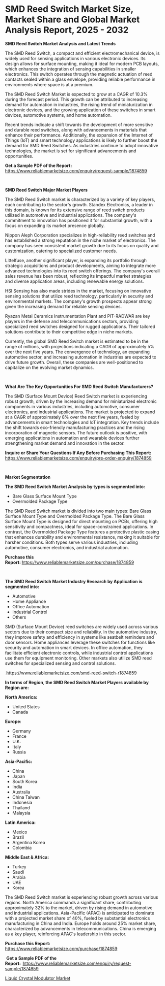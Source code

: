 <p><h1>SMD Reed Switch Market Size, Market Share and Global Market Analysis Report, 2025 - 2032</h1></p><p><strong>SMD Reed Switch Market Analysis and Latest Trends</strong></p>
<p><p>The SMD Reed Switch, a compact and efficient electromechanical device, is widely used for sensing applications in various electronic devices. Its design allows for surface mounting, making it ideal for modern PCB layouts, which enhances the integration of sensing capabilities in smaller electronics. This switch operates through the magnetic actuation of reed contacts sealed within a glass envelope, providing reliable performance in environments where space is at a premium.</p><p>The SMD Reed Switch Market is expected to grow at a CAGR of 10.3% during the forecast period. This growth can be attributed to increasing demand for automation in industries, the rising trend of miniaturization in electronic devices, and the growing application of these switches in smart devices, automotive systems, and home automation. </p><p>Recent trends indicate a shift towards the development of more sensitive and durable reed switches, along with advancements in materials that enhance their performance. Additionally, the expansion of the Internet of Things (IoT) and smart technology applications is likely to further boost the demand for SMD Reed Switches. As industries continue to adopt innovative technologies, the market is set for significant advancements and opportunities.</p></p>
<p><strong>Get a Sample PDF of the Report:&nbsp;</strong> <a href="https://www.reliablemarketsize.com/enquiry/request-sample/1874859?utm_campaign=2297&utm_medium=2&utm_source=Github&utm_content=ia&utm_term=11022025&utm_id=smd-reed-switch">https://www.reliablemarketsize.com/enquiry/request-sample/1874859</a></p>
<p>&nbsp;</p>
<p><strong>SMD Reed Switch Major Market Players</strong></p>
<p><p>The SMD Reed Switch market is characterized by a variety of key players, each contributing to the sector's growth. Standex Electronics, a leader in this domain, is known for its extensive range of reed switch products utilized in automotive and industrial applications. The company's commitment to innovation has positioned it for substantial growth, with a focus on expanding its market presence globally.</p><p>Nippon Aleph Corporation specializes in high-reliability reed switches and has established a strong reputation in the niche market of electronics. The company has seen consistent market growth due to its focus on quality and customization, catering to specialized customer needs.</p><p>Littelfuse, another significant player, is expanding its portfolio through strategic acquisitions and product developments, aiming to integrate more advanced technologies into its reed switch offerings. The company's overall sales revenue has been robust, reflecting its impactful market strategies and diverse application areas, including renewable energy solutions.</p><p>HSI Sensing has also made strides in the market, focusing on innovative sensing solutions that utilize reed technology, particularly in security and environmental markets. The company's growth prospects appear strong given the increasing demand for reliable sensing devices.</p><p>Ryazan Metal Ceramics Instrumentation Plant and PIT-RADWAR are key players in the defense and telecommunications sectors, providing specialized reed switches designed for rugged applications. Their tailored solutions contribute to their competitive edge in niche markets.</p><p>Currently, the global SMD Reed Switch market is estimated to be in the range of millions, with projections indicating a CAGR of approximately 5% over the next five years. The convergence of technology, an expanding automotive sector, and increasing automation in industries are expected to drive future growth. Overall, these companies are well-positioned to capitalize on the evolving market dynamics.</p></p>
<p>&nbsp;</p>
<p><strong>What Are The Key Opportunities For SMD Reed Switch Manufacturers?</strong></p>
<p><p>The SMD (Surface Mount Device) Reed Switch market is experiencing robust growth, driven by the increasing demand for miniaturized electronic components in various industries, including automotive, consumer electronics, and industrial applications. The market is projected to expand at a CAGR of approximately 8% over the next five years, fueled by advancements in smart technologies and IoT integration. Key trends include the shift towards eco-friendly manufacturing practices and the rising incorporation of magnetic sensors. The future outlook is positive, with emerging applications in automation and wearable devices further strengthening market demand and innovation in the sector.</p></p>
<p><strong>Inquire or Share Your Questions If Any Before Purchasing This Report:</strong> <a href="https://www.reliablemarketsize.com/enquiry/pre-order-enquiry/1874859?utm_campaign=2297&utm_medium=2&utm_source=Github&utm_content=ia&utm_term=11022025&utm_id=smd-reed-switch">https://www.reliablemarketsize.com/enquiry/pre-order-enquiry/1874859</a></p>
<p>&nbsp;</p>
<p><strong>Market Segmentation</strong></p>
<p><strong>The SMD Reed Switch Market Analysis by types is segmented into:</strong></p>
<p><ul><li>Bare Glass Surface Mount Type</li><li>Overmolded Package Type</li></ul></p>
<p><p>The SMD Reed Switch market is divided into two main types: Bare Glass Surface Mount Type and Overmolded Package Type. The Bare Glass Surface Mount Type is designed for direct mounting on PCBs, offering high sensitivity and compactness, ideal for space-constrained applications. In contrast, the Overmolded Package Type features a protective plastic casing that enhances durability and environmental resistance, making it suitable for harsher conditions. Both types serve various industries, including automotive, consumer electronics, and industrial automation.</p></p>
<p><strong>Purchase this Report:&nbsp;</strong><a href="https://www.reliablemarketsize.com/purchase/1874859?utm_campaign=2297&utm_medium=2&utm_source=Github&utm_content=ia&utm_term=11022025&utm_id=smd-reed-switch">https://www.reliablemarketsize.com/purchase/1874859</a></p>
<p>&nbsp;</p>
<p><strong>The SMD Reed Switch Market Industry Research by Application is segmented into:</strong></p>
<p><ul><li>Automotive</li><li>Home Appliance</li><li>Office Automation</li><li>Industrial Control</li><li>Others</li></ul></p>
<p><p>SMD (Surface Mount Device) reed switches are widely used across various sectors due to their compact size and reliability. In the automotive industry, they improve safety and efficiency in systems like seatbelt reminders and door sensors. Home appliances leverage these switches for functions like security and automation in smart devices. In office automation, they facilitate efficient electronic controls, while industrial control applications use them for equipment monitoring. Other markets also utilize SMD reed switches for specialized sensing and control solutions.</p></p>
<p><a href="https://www.reliablemarketsize.com/smd-reed-switch-r1874859?utm_campaign=2297&utm_medium=2&utm_source=Github&utm_content=ia&utm_term=11022025&utm_id=smd-reed-switch">&nbsp;https://www.reliablemarketsize.com/smd-reed-switch-r1874859</a></p>
<p><strong>In terms of Region, the SMD Reed Switch Market Players available by Region are:</strong></p>
<p>
    <p> <strong> North America: </strong>
        <ul>
            <li>United States</li>
            <li>Canada</li>
        </ul>
        </p> 
    <p> <strong> Europe: </strong>
        <ul>
            <li>Germany</li>
            <li>France</li>
            <li>U.K.</li>
            <li>Italy</li>
            <li>Russia</li>
        </ul>
        </p> 
    <p> <strong> Asia-Pacific: </strong>
        <ul>
            <li>China</li>
            <li>Japan</li>
            <li>South Korea</li>
            <li>India</li>
            <li>Australia</li>
            <li>China Taiwan</li>
            <li>Indonesia</li>
            <li>Thailand</li>
            <li>Malaysia</li>
        </ul>
        </p> 
    <p> <strong> Latin America: </strong>
        <ul>
            <li>Mexico</li>
            <li>Brazil</li>
            <li>Argentina Korea</li>
            <li>Colombia</li>
        </ul>
        </p> 
    <p> <strong> Middle East & Africa: </strong>
        <ul>
            <li>Turkey</li>
            <li>Saudi</li>
            <li>Arabia</li>
            <li>UAE</li>
            <li>Korea</li>
        </ul>
    </p>
    </p>
<p><p>The SMD Reed Switch market is experiencing robust growth across various regions. North America commands a significant share, contributing approximately 32% to the market, driven by rising demand in automotive and industrial applications. Asia-Pacific (APAC) is anticipated to dominate with a projected market share of 40%, fueled by substantial electronics manufacturing in China and India. Europe holds around 25% market share, characterized by advancements in telecommunications. China is emerging as a key player, reinforcing APAC's leadership in this sector.</p></p>
<p><strong>Purchase this Report: </strong><a href="https://www.reliablemarketsize.com/purchase/1874859?utm_campaign=2297&utm_medium=2&utm_source=Github&utm_content=ia&utm_term=11022025&utm_id=smd-reed-switch">https://www.reliablemarketsize.com/purchase/1874859</a></p>
<p>&nbsp;<strong>Get a Sample PDF of the Report:&nbsp;&nbsp;</strong><a href="https://www.reliablemarketsize.com/enquiry/request-sample/1874859?utm_campaign=2297&utm_medium=2&utm_source=Github&utm_content=ia&utm_term=11022025&utm_id=smd-reed-switch">https://www.reliablemarketsize.com/enquiry/request-sample/1874859</a></p>
<p><strong></strong></p>
<p><p><a href="https://github.com/dierdrecrichton210/Market-Research-Report-List-1/blob/main/liquid-crystal-modulator-market.md?utm_campaign=2297&utm_medium=2&utm_source=Github&utm_content=ia&utm_term=11022025&utm_id=smd-reed-switch">Liquid Crystal Modulator Market</a></p></p>